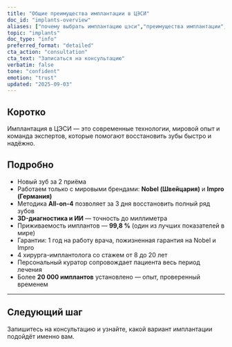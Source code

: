 ```yaml
---
title: "Общие преимущества имплантации в ЦЭСИ"
doc_id: "implants-overview"
aliases: ["почему выбрать имплантацию цэси","преимущества имплантации","плюсы имплантации","имплантация в цэси","почему у вас"]
topic: "implants"
doc_type: "info"
preferred_format: "detailed"
cta_action: "consultation"
cta_text: "Записаться на консультацию"
verbatim: false
tone: "confident"
emotion: "trust"
updated: "2025-09-03"
---
```


## Коротко
Имплантация в ЦЭСИ — это современные технологии, мировой опыт и команда экспертов, которые помогают восстановить зубы быстро и надёжно.

## Подробно
- Новый зуб за 2 приёма  
- Работаем только с мировыми брендами: **Nobel (Швейцария)** и **Impro (Германия)**  
- Методика **All-on-4** позволяет за 3 дня восстановить полный ряд зубов  
- **3D-диагностика и ИИ** — точность до миллиметра  
- Приживаемость имплантов — **99,8 %** (один из лучших показателей в мире)  
- Гарантии: 1 год на работу врача, пожизненная гарантия на Nobel и Impro  
- 4 хирурга-имплантолога со стажем от 8 до 20 лет  
- Персональный куратор сопровождает пациента весь период лечения  
- Более **20 000 имплантов** установлено — опыт, проверенный временем

---

## Следующий шаг
Запишитесь на консультацию и узнайте, какой вариант имплантации подойдёт именно вам.
